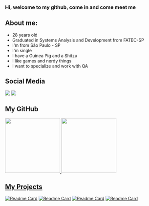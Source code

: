 ### Hi, welcome to my github, come in and come meet me

## About me:

  - 28 years old
  - Graduated in Systems Analysis and Development from FATEC-SP
  - I'm from São Paulo - SP
  - I'm single
  - I have a Guinea Pig and a Shitzu
  - I like games and nerdy things
  - I want to specialize and work with QA
  
## **Social Media**

<div>
<a href="https://instagram.com/_krazeman" target="_blank"><img src="https://img.shields.io/badge/-Instagram-%23E4405F?style=for-the-badge&logo=instagram&logoColor=white" target="_blank"></a>
<a href="https://www.linkedin.com/in/lhnl007hm" target="_blank"><img src="https://img.shields.io/badge/-LinkedIn-%230077B5?style=for-the-badge&logo=linkedin&logoColor=white" target="_blank"></a>   
</div>

## **My GitHub**

<div>
<a href="https://github.com/lhnl007hm">
<img height="180em" src="https://github-readme-stats.vercel.app/api/top-langs/?username=lhnl007hm&layout=compact&langs_count=7&theme=midnight-purple"/>
<img height="180em" src="https://github-readme-stats.vercel.app/api?username=lhnl007hm&show_icons=true&theme=midnight-purple"/>
</div>


## **My Projects**

[![Readme Card](https://github-readme-stats.vercel.app/api/pin/?username=lhnl007hm&repo=chatbot_saude&theme=midnight-purple)](https://github.com/lhnl007hm/chatbot_saude)
[![Readme Card](https://github-readme-stats.vercel.app/api/pin/?username=lhnl007hm&repo=bazar_solidario&theme=midnight-purple)](https://github.com/lhnl007hm/bazar_solidario)
[![Readme Card](https://github-readme-stats.vercel.app/api/pin/?username=lhnl007hm&repo=project_ds&theme=midnight-purple)](https://github.com/lhnl007hm/project_ds)
[![Readme Card](https://github-readme-stats.vercel.app/api/pin/?username=lhnl007hm&repo=diadasmaes&theme=midnight-purple)](https://github.com/lhnl007hm/diadasmaes)



